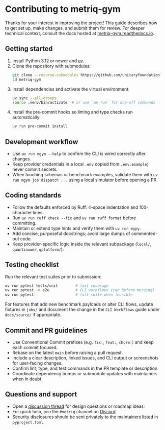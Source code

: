 # Contributing to metriq-gym

Thanks for your interest in improving the project! This guide describes how to get set up, make changes, and submit them for review. For deeper technical context, consult the docs hosted at [metriq-gym.readthedocs.io](https://metriq-gym.readthedocs.io/).

## Getting started

1. Install Python 3.12 or newer and [uv](https://docs.astral.sh/uv/getting-started/installation/).
2. Clone the repository with submodules:
   ```sh
   git clone --recurse-submodules https://github.com/unitaryfoundation/metriq-gym.git
   cd metriq-gym
   ```
3. Install dependencies and activate the virtual environment:
   ```sh
   uv sync --all-groups
   source .venv/bin/activate  # or use `uv run` for one-off commands
   ```
4. Install the pre-commit hooks so linting and type checks run automatically:
   ```sh
   uv run pre-commit install
   ```

## Development workflow

- Use `uv run mgym --help` to confirm the CLI is wired correctly after changes.
- Keep provider credentials in a local `.env` copied from `.env.example`; never commit secrets.
- When touching schemas or benchmark examples, validate them with `uv run mgym job dispatch ...` using a local simulator before opening a PR.

## Coding standards

- Follow the defaults enforced by Ruff: 4-space indentation and 100-character lines.
- Run `uv run ruff check --fix` and `uv run ruff format` before committing.
- Maintain or extend type hints and verify them with `uv run mypy`.
- Add concise, purposeful docstrings; avoid large dumps of commented-out code.
- Keep provider-specific logic inside the relevant subpackage (`local/`, `quantinuum/`, `qplatform/`).

## Testing checklist

Run the relevant test suites prior to submission:

```sh
uv run pytest tests/unit        # fast coverage
uv run pytest -m e2e            # CLI workflows (run before merging)
uv run pytest                   # full suite when feasible
```

For features that add new benchmark payloads or alter CLI flows, update fixtures in `jobs/` and document the change in the `CLI Workflows` guide under `docs/source/` if appropriate.

## Commit and PR guidelines

- Use Conventional Commit prefixes (e.g. `fix:`, `feat:`, `chore:`) and keep each commit focused.
- Rebase on the latest `main` before raising a pull request.
- Include a clear description, linked issues, and CLI output or screenshots for user-facing changes.
- Confirm lint, type, and test commands in the PR template or description.
- Coordinate dependency bumps or submodule updates with maintainers when in doubt.

## Questions and support

- Open a [discussion thread](https://github.com/unitaryfoundation/metriq-gym/discussions) for design questions or roadmap ideas.
- For quick help, join the `#metriq` channel on [Discord](http://discord.unitary.foundation).
- Security disclosures should be sent privately to the maintainers listed in `pyproject.toml`.
